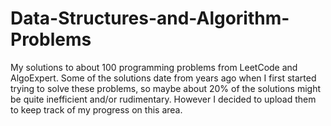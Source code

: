 # Data-Structures-and-Algorithm-Problems
My solutions to about 100 programming problems from LeetCode and AlgoExpert.
Some of the solutions date from years ago when I first started trying to solve these problems, so maybe about 20% of the solutions might be quite inefficient and/or rudimentary. However I decided to upload them to keep track of my progress on this area.
